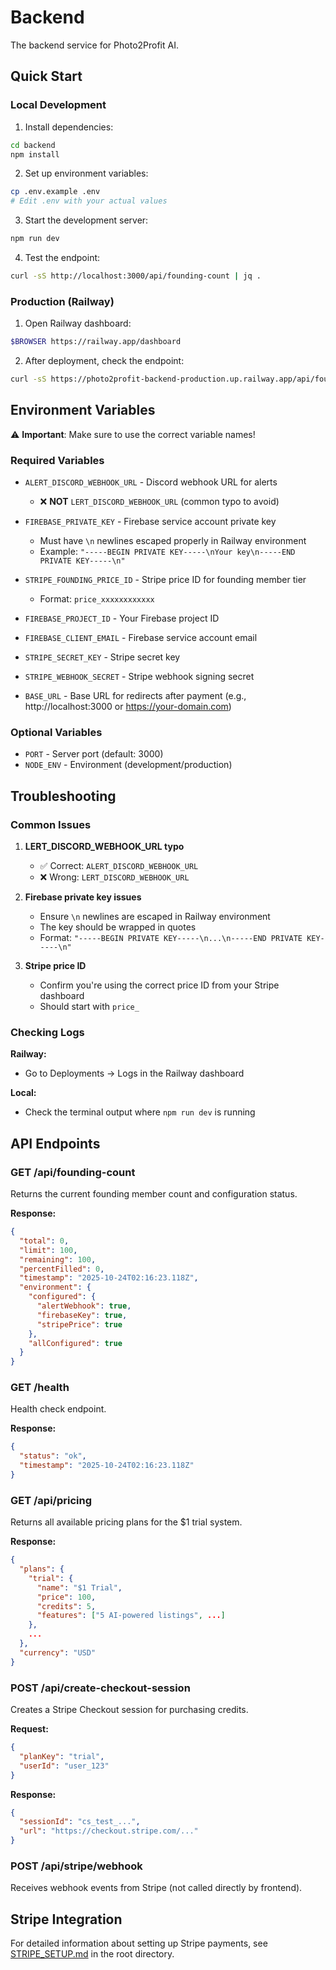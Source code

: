 # Backend

The backend service for Photo2Profit AI.

## Quick Start

### Local Development

1. Install dependencies:
```bash
cd backend
npm install
```

2. Set up environment variables:
```bash
cp .env.example .env
# Edit .env with your actual values
```

3. Start the development server:
```bash
npm run dev
```

4. Test the endpoint:
```bash
curl -sS http://localhost:3000/api/founding-count | jq .
```

### Production (Railway)

1. Open Railway dashboard:
```bash
$BROWSER https://railway.app/dashboard
```

2. After deployment, check the endpoint:
```bash
curl -sS https://photo2profit-backend-production.up.railway.app/api/founding-count | jq .
```

## Environment Variables

⚠️ **Important**: Make sure to use the correct variable names!

### Required Variables

- `ALERT_DISCORD_WEBHOOK_URL` - Discord webhook URL for alerts
  - ❌ **NOT** `LERT_DISCORD_WEBHOOK_URL` (common typo to avoid)
  
- `FIREBASE_PRIVATE_KEY` - Firebase service account private key
  - Must have `\n` newlines escaped properly in Railway environment
  - Example: `"-----BEGIN PRIVATE KEY-----\nYour key\n-----END PRIVATE KEY-----\n"`
  
- `STRIPE_FOUNDING_PRICE_ID` - Stripe price ID for founding member tier
  - Format: `price_xxxxxxxxxxxx`

- `FIREBASE_PROJECT_ID` - Your Firebase project ID

- `FIREBASE_CLIENT_EMAIL` - Firebase service account email

- `STRIPE_SECRET_KEY` - Stripe secret key

- `STRIPE_WEBHOOK_SECRET` - Stripe webhook signing secret

- `BASE_URL` - Base URL for redirects after payment (e.g., http://localhost:3000 or https://your-domain.com)

### Optional Variables

- `PORT` - Server port (default: 3000)
- `NODE_ENV` - Environment (development/production)

## Troubleshooting

### Common Issues

1. **LERT_DISCORD_WEBHOOK_URL typo**
   - ✅ Correct: `ALERT_DISCORD_WEBHOOK_URL`
   - ❌ Wrong: `LERT_DISCORD_WEBHOOK_URL`

2. **Firebase private key issues**
   - Ensure `\n` newlines are escaped in Railway environment
   - The key should be wrapped in quotes
   - Format: `"-----BEGIN PRIVATE KEY-----\n...\n-----END PRIVATE KEY-----\n"`

3. **Stripe price ID**
   - Confirm you're using the correct price ID from your Stripe dashboard
   - Should start with `price_`

### Checking Logs

**Railway:**
- Go to Deployments → Logs in the Railway dashboard

**Local:**
- Check the terminal output where `npm run dev` is running

## API Endpoints

### GET /api/founding-count

Returns the current founding member count and configuration status.

**Response:**
```json
{
  "total": 0,
  "limit": 100,
  "remaining": 100,
  "percentFilled": 0,
  "timestamp": "2025-10-24T02:16:23.118Z",
  "environment": {
    "configured": {
      "alertWebhook": true,
      "firebaseKey": true,
      "stripePrice": true
    },
    "allConfigured": true
  }
}
```

### GET /health

Health check endpoint.

**Response:**
```json
{
  "status": "ok",
  "timestamp": "2025-10-24T02:16:23.118Z"
}
```

### GET /api/pricing

Returns all available pricing plans for the $1 trial system.

**Response:**
```json
{
  "plans": {
    "trial": {
      "name": "$1 Trial",
      "price": 100,
      "credits": 5,
      "features": ["5 AI-powered listings", ...]
    },
    ...
  },
  "currency": "USD"
}
```

### POST /api/create-checkout-session

Creates a Stripe Checkout session for purchasing credits.

**Request:**
```json
{
  "planKey": "trial",
  "userId": "user_123"
}
```

**Response:**
```json
{
  "sessionId": "cs_test_...",
  "url": "https://checkout.stripe.com/..."
}
```

### POST /api/stripe/webhook

Receives webhook events from Stripe (not called directly by frontend).

## Stripe Integration

For detailed information about setting up Stripe payments, see [STRIPE_SETUP.md](../STRIPE_SETUP.md) in the root directory.
